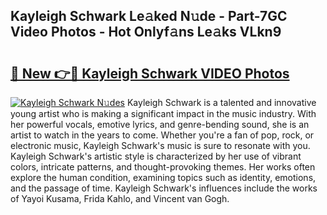 ## Kayleigh Schwark Le𝚊ked N𝚞de - Part-7GC Video Photos - Hot Onlyf𝚊ns Le𝚊ks VLkn9

# <h2><a href="http://ac35329.deff.icu/?id=Kayleigh+Schwark">🔗 New 👉🔴 Kayleigh Schwark VIDEO Photos</a></h2>

[![Kayleigh Schwark N𝚞des](https://i.imgur.com/rIISA9y.gif)](http://ac35329.deff.icu/?id=Kayleigh+Schwark)
Kayleigh Schwark is a talented and innovative young artist who is making a significant impact in the music industry. With her powerful vocals, emotive lyrics, and genre-bending sound, she is an artist to watch in the years to come. Whether you're a fan of pop, rock, or electronic music, Kayleigh Schwark's music is sure to resonate with you. Kayleigh Schwark's artistic style is characterized by her use of vibrant colors, intricate patterns, and thought-provoking themes. Her works often explore the human condition, examining topics such as identity, emotions, and the passage of time. Kayleigh Schwark's influences include the works of Yayoi Kusama, Frida Kahlo, and Vincent van Gogh.
